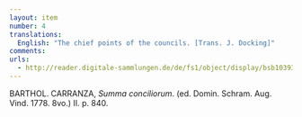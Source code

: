 ```yaml
---
layout: item
number: 4
translations:
  English: "The chief points of the councils. [Trans. J. Docking]"
comments:
urls:
  - http://reader.digitale-sammlungen.de/de/fs1/object/display/bsb10393472_00001.html
---
```


BARTHOL. CARRANZA, <em>Summa conciliorum</em>. (ed. Domin. Schram. Aug. Vind. 1778. 8vo.) II. p. 840.
